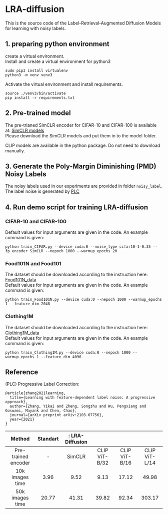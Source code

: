 # LRA-diffusion
This is the source code of the Label-Retrieval-Augmented Diffusion Models for learning with noisy labels.

<!-- ![CIFAR-10_TSNE](https://user-images.githubusercontent.com/123635107/214941573-02dfafbc-6e18-400d-87e6-fa604aab2501.png) -->

## 1. preparing python environment
create a virtual environment.<br />
Install and create a virtual environment for python3
```
sudo pip3 install virtualenv
python3 -m venv venv3
```
Activate the virtual environment and install requirements.<br />
```
source ./venv3/bin/activate
pip install -r requirements.txt
```

## 2. Pre-trained model
The pre-trianed SimCLR encoder for CIFAR-10 and CIFAR-100 is available at: [SimCLR models](https://drive.google.com/drive/folders/1SXzlQoOAksw349J2jnBSh5aCprDWdTQb?usp=sharing) <br />
Please download the SimCLR models and put them in to the model folder.<br />

CLIP models are available in the python package. Do not need to download manually.

## 3. Generate the Poly-Margin Diminishing (PMD) Noisy Labels
The noisy labels used in our experiments are provided in folder `noisy_label`.<br />
The label noise is generated by [PLC](https://github.com/AnonymousLRA/PLC/tree/master/cifar)

## 4. Run demo script for training LRA-diffusion
### CIFAR-10 and CIFAR-100<br />
Default values for input arguments are given in the code. An example command is given:
```
python train_CIFAR.py --device cuda:0 --noise_type cifar10-1-0.35 --fp_encoder SimCLR --nepoch 1000 --warmup_epochs 20
```
### Food101N and Food101<br />
The dataset should be downloaded according to the instruction here: [Food101N_data](https://github.com/puar-playground/LRA-diffusion/tree/main/Food101N_data)<br />
Default values for input arguments are given in the code. An example command is given:
```
python train_Food101N.py --device cuda:0 --nepoch 1000 --warmup_epochs 1 --feature_dim 2048
```
### Clothing1M<br />
The dataset should be downloaded according to the instruction here: [Clothing1M_data](https://github.com/puar-playground/LRA-diffusion/tree/main/Clothing1M_data)<br />
Default values for input arguments are given in the code. An example command is given:
```
python train_Clothing1M.py --device cuda:0 --nepoch 1000 --warmup_epochs 1 --feature_dim 4096
```

## Reference
(PLC) Progressive Label Correction:
```
@article{zhang2021learning,
  title={Learning with feature-dependent label noise: A progressive approach},
  author={Zhang, Yikai and Zheng, Songzhu and Wu, Pengxiang and Goswami, Mayank and Chen, Chao},
  journal={arXiv preprint arXiv:2103.07756},
  year={2021}
}
```


| Method | Standart |: LRA-Diffusion||||
|:---:|:---:|:---:|:---:|:---:|:---:|
| Pre-trained encoder | - | SimCLR | CLIP ViT-B/32 | CLIP ViT-B/16 | CLIP ViT-L/14 |
| 10k images time | 3.96 | 9.52 | 9.13 | 17.12 | 49.98 |
| 50k images time | 20.77 | 41.31 | 39.82 | 92.34 | 303.17 |

